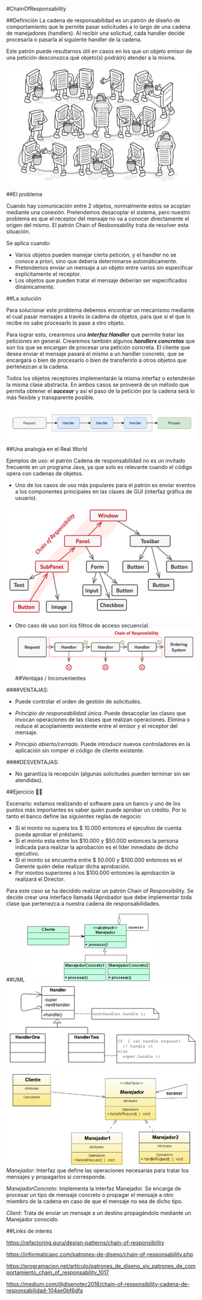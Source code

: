 #ChainOfResponsability

##Definición
La cadena de responsabilidad es un patrón de diseño de comportamiento que
le permite pasar solicitudes a lo largo de una cadena de manejadores 
(handlers).
Al recibir una solicitud, cada handler decide procesarla o pasarla
al siguiente handler de la cadena.

Este patrón puede resultarnos útil en casos en los que un objeto emisor
de una petición desconozca qué objeto(s) podrá(n) atender a la misma.

![](assets/chain-of-responsibility.png)

##El problema

Cuando hay comunicación entre 2 objetos, normalmente estos se acoplan
mediante una conexión. Pretendemos desacoplar el sistema, pero nuestro 
problema es que el receptor del mensaje no va a conocer directamente
el origen del mismo. El patrón Chain of Resbonsability trata de resolver 
esta situación.

Se aplica cuando:

- Varios objetos pueden manejar cierta petición, y el handler no se 
conoce a priori, sino que debería determinarse automáticamente.
- Pretendemos enviar un mensaje a un objeto entre varios sin especificar
explícitamente el receptor.
- Los objetos que pueden tratar el mensaje deberían ser especificados 
dinámicamente.

##La solución

Para solucionar este problema debemos encontrar un mecanismo mediante 
el cual pasar mensajes a través la cadena de objetos, para que si el que 
lo recibe no sabe procesarlo lo pase a otro objeto.

Para lograr esto, crearemos una **_interfaz Handler_** que permite tratar 
las peticiones en general. Crearemos también algunos _**handlers concretos**_ 
que son los que se encargan de procesar una petición concreta. 
El cliente que desea enviar el mensaje pasará el mismo a un handler 
concreto, que se encargará o bien de procesarlo o bien de transferirlo a 
otros objetos que pertenezcan a la cadena.

Todos los objetos receptores implementarán la misma interfaz o 
extenderán la misma clase abstracta. En ambos casos se proveerá de un 
método que permita obtener el _**sucesor**_ y así el paso de la petición 
por la cadena será lo más flexible y transparente posible.

![](assets/chainProcess.png)

##Una analogía en el Real World

Ejemplos de uso: el patrón Cadena de responsabilidad no es un invitado 
frecuente en un programa Java, ya que solo es relevante cuando el código
opera con cadenas de objetos.

- Uno de los casos de uso más populares para el patrón es enviar eventos
a los componentes principales en las clases de GUI (interfaz gráfica 
de usuario).


![](assets/solution2-en.png)

- Otro caso de uso son los filtros de acceso secuencial.
![](assets/solution1-en.png)
##Ventajas / Inconvenientes

####VENTAJAS:

- Puede controlar el orden de gestión de solicitudes.


- _Principio de responsabilidad única_. Puede desacoplar las clases que
invocan operaciones de las clases que realizan operaciones.
Elimina o reduce el acoplamiento existente entre el emisor y el receptor
del mensaje.


- _Principio abierto/cerrado_. Puede introducir nuevos controladores en 
la aplicación sin romper el código de cliente existente.

####DESVENTAJAS:

- No garantiza la recepción (algunas solicitudes pueden terminar 
sin ser atendidas).

##Ejercicio
	😵‍💫

Escenario: estamos realizando el software para un banco y uno de los puntos 
más importantes es saber quién puede aprobar un crédito. 
Por lo tanto el banco define las siguientes reglas de negocio:

- Si el monto no supera los $ 10.000 entonces el ejecutivo de cuenta pueda 
aprobar el préstamo.
- Si el monto esta entre los $10.000 y $50.000 entonces la persona indicada
para realizar la aprobación es el líder inmediato de dicho ejecutivo.
- Si el monto se encuentra entre $ 50.000 y $100.000 entonces es el Gerente 
quién debe realizar dicha aprobación.
- Por montos superiores a los $100.000 entonces la aprobación la realizará 
el Director.

Para este caso se ha decidido realizar un patrón Chain of Responsibility. 
Se decide crear una interface llamada IAprobador que debe implementar toda 
clase que pertenezca a nuestra cadena de responsabilidades.

##UML
![](assets/chain-of-responsability.jpg)
![](assets/chainOfResponsability.png)
![](assets/Chain_of_responsibility.jpg)
_Manejador_: Interfaz que define las operaciones necesarias para tratar 
los mensajes y propagarlos si corresponde.

_ManejadorConcreto_: Implementa la interfaz Manejador. Se encarga de 
procesar un tipo de mensaje concreto o propagar el mensaje a otro 
miembro de la cadena en caso de que el mensaje no sea de dicho tipo.

_Client_: Trata de enviar un mensaje a un destino propagándolo mediante 
un Manejador conocido.

##Links de interés

https://refactoring.guru/design-patterns/chain-of-responsibility

https://informaticapc.com/patrones-de-diseno/chain-of-responsability.php

https://programacion.net/articulo/patrones_de_diseno_xiv_patrones_de_comportamiento_chain_of_responsability_1017

https://medium.com/@disenotec2016/chain-of-responsibility-cadena-de-responsabilidad-104ae0bf6dfa